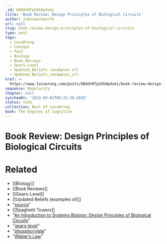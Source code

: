 ```yaml
---
_id: bNXdnRTpSXk9p4zmi
title: 'Book Review: Design Principles of Biological Circuits'
author: johnswentworth
url: null
slug: book-review-design-principles-of-biological-circuits
type: post
tags:
  - LessWrong
  - Concept
  - Post
  - Biology
  - Book_Reviews
  - Gears-Level
  - Updated_Beliefs (examples of)
  - Updated_Beliefs_(examples_of)
href: >-
  https://www.lesswrong.com/posts/bNXdnRTpSXk9p4zmi/book-review-design-principles-of-biological-circuits
sequence: Modularity
chapter: null
synchedAt: '2022-09-01T09:33:29.283Z'
status: todo
collection: Best of LessWrong
book: The Engines of Cognition
---
```


# Book Review: Design Principles of Biological Circuits


# Related

- [[Biology]]
- [[Book Reviews]]
- [[Gears-Level]]
- [[Updated Beliefs (examples of)]]
- "[source](http://www.genetic-programming.com/hc/cubic.html)"
- [[Spaghetti Towers]]
- "[An Introduction to Systems Biology: Design Principles of Biological Circuits](https://www.amazon.com/gp/product/1439837171/)"
- "[gears-level](https://www.lesswrong.com/posts/B7P97C27rvHPz3s9B/gears-in-understanding)"
- "[phosphorylate](https://en.wikipedia.org/wiki/Phosphorylation)"
- "[Weber’s Law](https://en.wikipedia.org/wiki/Weber%E2%80%93Fechner_law)"
